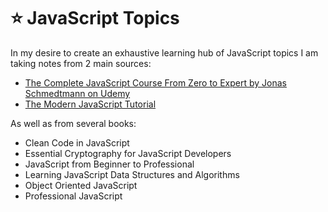 # ⭐ JavaScript Topics

In my desire to create an exhaustive learning hub of JavaScript topics I am taking notes from 2 main sources:

- [The Complete JavaScript Course From Zero to Expert by Jonas Schmedtmann on Udemy](./complete_js_course/TheCompleteJavaScriptCourse.md)
- [The Modern JavaScript Tutorial](./modern_js_tutorial/TheModernJavaScriptTutorial.md)

As well as from several books:

- Clean Code in JavaScript
- Essential Cryptography for JavaScript Developers
- JavaScript from Beginner to Professional
- Learning JavaScript Data Structures and Algorithms
- Object Oriented JavaScript
- Professional JavaScript
